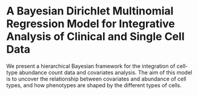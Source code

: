 # A Bayesian Dirichlet Multinomial Regression Model for Integrative Analysis of Clinical and Single Cell Data

We present a hierarchical Bayesian framework for the integration of cell-type abundance count data and covariates analysis. The aim of this model is to uncover the relationship between covariates and abundance of cell types, and how phenotypes are shaped by the different types of cells.
